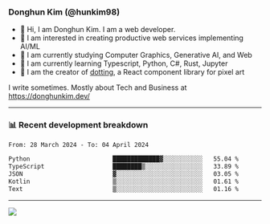 ### Donghun Kim (@hunkim98)

- 👋 Hi, I am Donghun Kim. I am a web developer. 
- 🤔 I am interested in creating productive web services implementing AI/ML
- 🔭 I am currently studying Computer Graphics, Generative AI, and Web 
- 🌱 I am currently learning Typescript, Python, C#, Rust, Jupyter
- 🎨 I am the creator of [dotting](https://github.com/hunkim98/dotting), a React component library for pixel art

I write sometimes. Mostly about Tech and Business at https://donghunkim.dev/

---
### 📊 Recent development breakdown
<!--START_SECTION:waka-->

```txt
From: 28 March 2024 - To: 04 April 2024

Python                       █████████████▓░░░░░░░░░░░   55.04 %
TypeScript                   ████████▒░░░░░░░░░░░░░░░░   33.89 %
JSON                         ▓░░░░░░░░░░░░░░░░░░░░░░░░   03.05 %
Kotlin                       ▒░░░░░░░░░░░░░░░░░░░░░░░░   01.61 %
Text                         ▒░░░░░░░░░░░░░░░░░░░░░░░░   01.16 %
```

<!--END_SECTION:waka-->
---

<!-- <div align='center'> -->
  <img align="center" src="https://github-readme-stats.vercel.app/api?username=hunkim98&theme=dark&show_icons=true"/>
<!-- </div> -->
<!--
**hunkim98/hunkim98** is a ✨ _special_ ✨ repository because its `README.md` (this file) appears on your GitHub profile.

Here are some ideas to get you started:

- 🔭 I’m currently working on ...
- 🌱 I’m currently learning ...
- 👯 I’m looking to collaborate on ...
- 🤔 I’m looking for help with ...
- 💬 Ask me about ...
- 📫 How to reach me: ...
- 😄 Pronouns: ...
- ⚡ Fun fact: ...
-->
